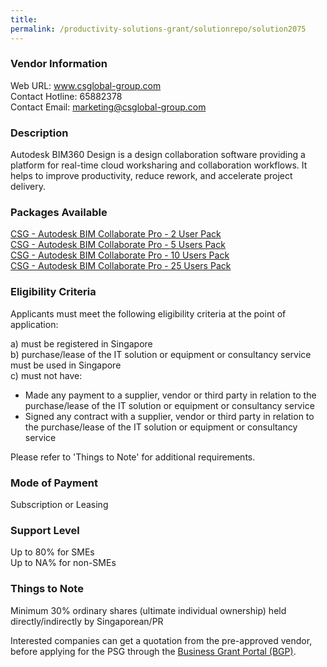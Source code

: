 ```yaml
---
title: 
permalink: /productivity-solutions-grant/solutionrepo/solution2075
---
```


### Vendor Information
Web URL: www.csglobal-group.com <br>Contact Hotline: 65882378 <br>Contact Email: marketing@csglobal-group.com <br>

### Description

Autodesk BIM360 Design is a design collaboration software providing a platform for real-time cloud worksharing and collaboration workflows. It helps to improve productivity, reduce rework, and accelerate project delivery.

### Packages Available

<a href='https://www.gobusiness.gov.sg/images/psg/DesensitisedCSGCRwef1April2021_Part_1.pdf' target='_blank'>CSG - Autodesk BIM Collaborate Pro - 2 User Pack</a><br/>
<a href='https://www.gobusiness.gov.sg/images/psg/DesensitisedCSGCRwef1April2021_Part_2.pdf' target='_blank'>CSG - Autodesk BIM Collaborate Pro - 5 Users Pack</a><br/>
<a href='https://www.gobusiness.gov.sg/images/psg/DesensitisedCSGCRwef1April2021_Part_3.pdf' target='_blank'>CSG - Autodesk BIM Collaborate Pro - 10 Users Pack</a><br/>
<a href='https://www.gobusiness.gov.sg/images/psg/DesensitisedCSGCRwef1April2021_Part_4.pdf' target='_blank'>CSG - Autodesk BIM Collaborate Pro - 25 Users Pack</a><br/>

### Eligibility Criteria

Applicants must meet the following eligibility criteria at the point of application:

a) must be registered in Singapore <br>
b) purchase/lease of the IT solution or equipment or consultancy service must be used in Singapore <br>
c) must not have:
- Made any payment to a supplier, vendor or third party in relation to the purchase/lease of the IT solution or equipment or consultancy service
- Signed any contract with a supplier, vendor or third party in relation to the purchase/lease of the IT solution or equipment or consultancy service

Please refer to 'Things to Note' for additional requirements.

### Mode of Payment
Subscription or Leasing

### Support Level
Up to 80% for SMEs <br>
Up to NA% for non-SMEs

### Things to Note
Minimum 30% ordinary shares (ultimate individual ownership) held directly/indirectly by Singaporean/PR

Interested companies can get a quotation from the pre-approved vendor, before applying for the PSG through the <a target='_blank' href='https://www.businessgrants.gov.sg/'>Business Grant Portal (BGP)</a>.
